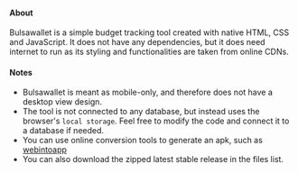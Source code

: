 <h4>About</h4>
Bulsawallet is a simple budget tracking tool created with native HTML, CSS and JavaScript. It does not have any dependencies, but it does need internet to run as its styling and functionalities are taken from online CDNs. 
<h4>Notes</h4>
<ul>
  <li>Bulsawallet is meant as mobile-only, and therefore does not have a desktop view design.</li>
  <li>The tool is not connected to any database, but instead uses the browser's <code>local storage</code>. Feel free to modify the code and connect it to a database if needed.</li>
  <li>You can use online conversion tools to generate an apk, such as <a href="https://www.webintoapp.com/">webintoapp</a></li>
  <li>You can also download the zipped latest stable release in the files list.</li>
</ul>  
